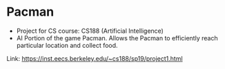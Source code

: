 # Pacman

- Project for CS course: CS188 (Artificial Intelligence)
- AI Portion of the game Pacman. Allows the Pacman to efficiently reach particular location and collect food. 

Link: https://inst.eecs.berkeley.edu/~cs188/sp19/project1.html
